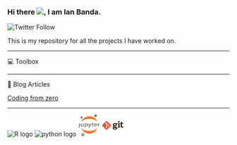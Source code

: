 ### Hi there <img src="https://raw.githubusercontent.com/MartinHeinz/MartinHeinz/master/wave.gif" width="30px">, I am Ian Banda.


![Twitter Follow](https://img.shields.io/twitter/follow/ianbanda2?style=social)

This is my repository for all the projects I have worked on.

---
💻 Toolbox

---
📘 Blog Articles

[Coding from zero](https://www.gov.uk/government/news/coding-from-zero)

---



<img src="https://cdn.worldvectorlogo.com/logos/r-lang.svg" alt="R logo" width="50" height="50" /> <img src="https://cdn.worldvectorlogo.com/logos/python-4.svg" alt="python logo" width="50" height="50" /> <img src=https://github.com/devicons/devicon/blob/master/icons/jupyter/jupyter-original-wordmark.svg alt="juypter logo" width="50" height="50" /> <img src=https://github.com/devicons/devicon/blob/master/icons/git/git-original-wordmark.svg alt="git logo" width="50" height="50" />

<!--
**bandaian/bandaian** is a ✨ _special_ ✨ repository because its `README.md` (this file) appears on your GitHub profile.

Here are some ideas to get you started:

- 🔭 I’m currently working on ...
- 🌱 I’m currently learning ...
- 👯 I’m looking to collaborate on ...
- 🤔 I’m looking for help with ...
- 💬 Ask me about ...
- 📫 How to reach me: ...
- 😄 Pronouns: ...
- ⚡ Fun fact: ...
-->
